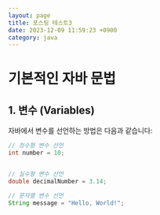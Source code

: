 ```yaml
---
layout: page
title: 포스팅 테스트3
date: 2023-12-09 11:59:23 +0900
category: java
---
```


# 기본적인 자바 문법

## 1. 변수 (Variables)

자바에서 변수를 선언하는 방법은 다음과 같습니다:

```java
// 정수형 변수 선언
int number = 10;


// 실수형 변수 선언
double decimalNumber = 3.14;

// 문자열 변수 선언
String message = "Hello, World!";
```